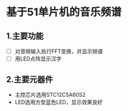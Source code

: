 # 基于51单片机的音乐频谱

## 1.主要功能

- [ ] 对音频输入执行FFT变换，并显示频谱
- [ ] 用LED点阵显示汉字

## 2.主要元器件

- 主控芯片选用STC12C5A60S2
- LED选用方型蓝色LED，显示效果良好

